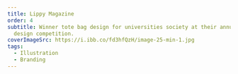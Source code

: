 ```yaml
---
title: Lippy Magazine
order: 4
subtitle: Winner tote bag design for universities society at their annual bag
  design competition.
coverImageSrc: https://i.ibb.co/fd3hfQzH/image-25-min-1.jpg
tags:
  - Illustration
  - Branding
---
```

